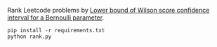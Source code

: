 Rank Leetcode problems by [Lower bound of Wilson score confidence interval for a Bernoulli parameter](https://www.evanmiller.org/how-not-to-sort-by-average-rating.html).

```
pip install -r requirements.txt
python rank.py
```
